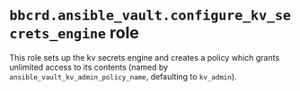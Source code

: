 `bbcrd.ansible_vault.configure_kv_secrets_engine` role
======================================================

This role sets up the kv secrets engine and creates a policy which grants
unlimited access to its contents (named by
`ansible_vault_kv_admin_policy_name`, defaulting to `kv_admin`).
